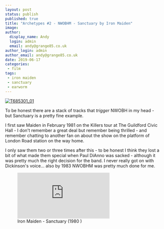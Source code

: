 ```yaml
---
layout: post
status: publish
published: true
title: "Archetypes #2 - NWOBHM - Sanctuary by Iron Maiden"
image: 
author:
  display_name: Andy
  login: admin
  email: andy@grange85.co.uk
author_login: admin
author_email: andy@grange85.co.uk
date: 2019-06-17
categories:
 - film
tags:
 - iron maiden
 - sanctuary
 - earworm
---
```

<a data-flickr-embed="true"  href="https://www.flickr.com/photos/39091646@N06/5428406665/" title="T685301_01"><img src="https://live.staticflickr.com/5092/5428406665_35d8550aca_b.jpg" alt="T685301_01"></a>

To be honest there are a stack of tracks that _trigger_ NWOBH in my head - but Sanctuary is a pretty fine example.

I first saw Maiden in February 1981 on the Killers tour at The Guildford Civic Hall - I don't remember a great deal but remember being thrilled - and remember chatting to another fan on about the show on the platform of London Road station on the way home.

I only saw them two or three times after this - to be honest I think they lost a bit of what made them special when Paul DiAnno was sacked - although it was pretty much the right decision for the band. I never really got on with Dickinson's voice... also by 1983 NWOBHM was pretty much done for me.

<figure class="caption aligncenter"><iframe src="https://www.youtube.com/embed/bbvip51V4IE" frameborder="0" allowfullscreen></iframe><figcaption class="caption-text">Iron Maiden - Sanctuary (1980  )</figcaption></figure>
